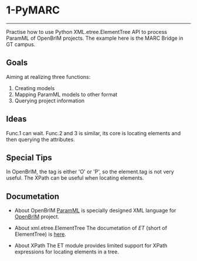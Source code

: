# 1-PyMARC
---
Practise how to use Python XML.etree.ElementTree API  to process ParamML of OpenBrIM projects.
The example here is the MARC Bridge in GT campus.

## Goals
Aiming at realizing three functions:

1. Creating models
2. Mapping ParamML models to other format
3. Querying project information

## Ideas
Func.1 can wait.
Func.2 and 3 is similar, its core is locating elements and then querying the attributes.

## Special Tips
In OpenBrIM, the tag is either 'O' or 'P', so the element.tag is not very useful.
The XPath can be useful when locating elements.

## Documetation

* About OpenBrIM
[ParamML](https://sites.google.com/a/redeqn.com/paramml-author-s-guide/) is specially designed XML language for [OpenBrIM](https://openbrim.appspot.com/www/brim/) project.

* About xml.etree.ElementTree
The documetation of *ET* (short of ElementTree) is [here](https://docs.python.org/3/library/xml.etree.elementtree.html#).

* About XPath
The ET module provides limited support for XPath expressions for locating elements in a tree.
